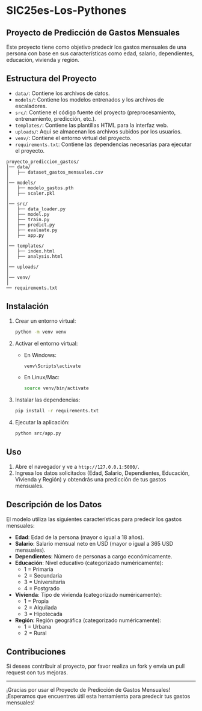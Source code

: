 # SIC25es-Los-Pythones

## Proyecto de Predicción de Gastos Mensuales

Este proyecto tiene como objetivo predecir los gastos mensuales de una persona con base en sus características como edad, salario, dependientes, educación, vivienda y región.

## Estructura del Proyecto

- `data/`: Contiene los archivos de datos.
- `models/`: Contiene los modelos entrenados y los archivos de escaladores.
- `src/`: Contiene el código fuente del proyecto (preprocesamiento, entrenamiento, predicción, etc.).
- `templates/`: Contiene las plantillas HTML para la interfaz web.
- `uploads/`: Aquí se almacenan los archivos subidos por los usuarios.
- `venv/`: Contiene el entorno virtual del proyecto.
- `requirements.txt`: Contiene las dependencias necesarias para ejecutar el proyecto.

```
proyecto_prediccion_gastos/
│── data/
│   ├── dataset_gastos_mensuales.csv
│
│── models/
│   ├── modelo_gastos.pth
│   ├── scaler.pkl
│
│── src/
│   ├── data_loader.py
│   ├── model.py
│   ├── train.py
│   ├── predict.py
│   ├── evaluate.py
│   ├── app.py
│
│── templates/
│   ├── index.html
│   ├── analysis.html
│
│── uploads/
│
│── venv/
│
── requirements.txt
```

## Instalación

1. Crear un entorno virtual:

   ```bash
   python -m venv venv
   ```

2. Activar el entorno virtual:
   
   - En Windows:
     ```bash
     venv\Scripts\activate
     ```
   - En Linux/Mac:
     ```bash
     source venv/bin/activate
     ```

3. Instalar las dependencias:

   ```bash
   pip install -r requirements.txt
   ```

4. Ejecutar la aplicación:

   ```bash
   python src/app.py
   ```

## Uso

1. Abre el navegador y ve a `http://127.0.0.1:5000/`.
2. Ingresa los datos solicitados (Edad, Salario, Dependientes, Educación, Vivienda y Región) y obtendrás una predicción de tus gastos mensuales.

## Descripción de los Datos

El modelo utiliza las siguientes características para predecir los gastos mensuales:

- **Edad**: Edad de la persona (mayor o igual a 18 años).
- **Salario**: Salario mensual neto en USD (mayor o igual a 365 USD mensuales).
- **Dependientes**: Número de personas a cargo económicamente.
- **Educación**: Nivel educativo (categorizado numéricamente):
  - 1 = Primaria
  - 2 = Secundaria
  - 3 = Universitaria
  - 4 = Postgrado
- **Vivienda**: Tipo de vivienda (categorizado numéricamente):
  - 1 = Propia
  - 2 = Alquilada
  - 3 = Hipotecada
- **Región**: Región geográfica (categorizado numéricamente):
  - 1 = Urbana
  - 2 = Rural

## Contribuciones

Si deseas contribuir al proyecto, por favor realiza un fork y envía un pull request con tus mejoras.

---

¡Gracias por usar el Proyecto de Predicción de Gastos Mensuales! ¡Esperamos que encuentres útil esta herramienta para predecir tus gastos mensuales!
